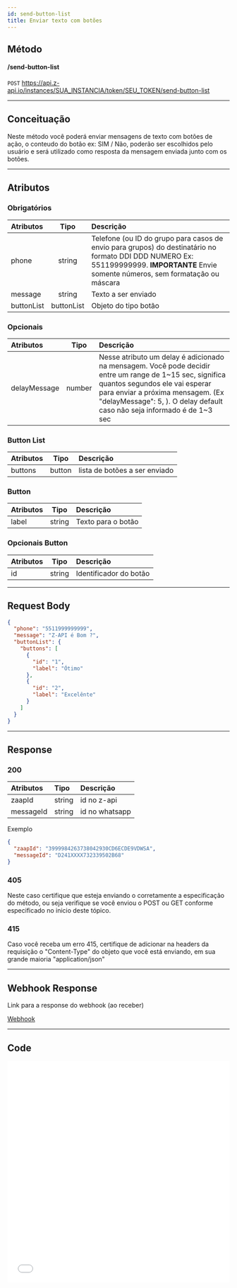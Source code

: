 ```yaml
---
id: send-button-list
title: Enviar texto com botões
---
```


## Método

#### /send-button-list

`POST` https://api.z-api.io/instances/SUA_INSTANCIA/token/SEU_TOKEN/send-button-list

---

## Conceituação

Neste método você poderá enviar mensagens de texto com botões de ação, o conteudo do botão ex: SIM / Não, poderão ser escolhidos pelo usuário e será utilizado como resposta da mensagem enviada junto com os botões.

---

## Atributos

### Obrigatórios

| Atributos | Tipo | Descrição |
| :-- | :-: | :-- |
| phone | string | Telefone (ou ID do grupo para casos de envio para grupos) do destinatário no formato DDI DDD NUMERO Ex: 551199999999. **IMPORTANTE** Envie somente números, sem formatação ou máscara |
| message | string | Texto a ser enviado |
| buttonList | buttonList | Objeto do tipo botão |

### Opcionais

| Atributos | Tipo | Descrição |
| :-- | :-: | :-- |
| delayMessage | number | Nesse atributo um delay é adicionado na mensagem. Você pode decidir entre um range de 1~15 sec, significa quantos segundos ele vai esperar para enviar a próxima mensagem. (Ex "delayMessage": 5, ). O delay default caso não seja informado é de 1~3 sec |

### Button List

| Atributos |  Tipo  | Descrição                     |
| :-------- | :----: | :---------------------------- |
| buttons   | button | lista de botões a ser enviado |

### Button

| Atributos |  Tipo  | Descrição          |
| :-------- | :----: | :----------------- |
| label     | string | Texto para o botão |

### Opcionais Button

| Atributos |  Tipo  | Descrição              |
| :-------- | :----: | :--------------------- |
| id        | string | Identificador do botão |

---

## Request Body

```json
{
  "phone": "5511999999999",
  "message": "Z-API é Bom ?",
  "buttonList": {
    "buttons": [
      {
        "id": "1",
        "label": "Ótimo"
      },
      {
        "id": "2",
        "label": "Excelênte"
      }
    ]
  }
}
```

---

## Response

### 200

| Atributos | Tipo   | Descrição      |
| :-------- | :----- | :------------- |
| zaapId    | string | id no z-api    |
| messageId | string | id no whatsapp |

Exemplo

```json
{
  "zaapId": "3999984263738042930CD6ECDE9VDWSA",
  "messageId": "D241XXXX732339502B68"
}
```

### 405

Neste caso certifique que esteja enviando o corretamente a especificação do método, ou seja verifique se você enviou o POST ou GET conforme especificado no inicio deste tópico.

### 415

Caso você receba um erro 415, certifique de adicionar na headers da requisição o "Content-Type" do objeto que você está enviando, em sua grande maioria "application/json"

---

## Webhook Response

Link para a response do webhook (ao receber)

[Webhook](../webhooks/on-message-received#response)

---

## Code

<iframe src="//api.apiembed.com/?source=https://raw.githubusercontent.com/Z-API/z-api-docs/main/json-examples/send-button-list.json&targets=all" frameborder="0" scrolling="no" width="100%" height="500px" seamless></iframe>
